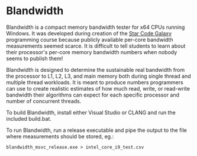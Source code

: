 # Blandwidth
Blandwidth is a compact memory bandwidth tester for x64 CPUs running Windows.  It was developed during creation of the [Star Code Galaxy](https://starcodegalaxy.com) programming course because publicly available per-core bandwidth measurements seemed scarce.  It is difficult to tell students to learn about their processor's per-core memory bandwidth numbers when nobody seems to publish them!

Blandwidth is designed to determine the sustainable real bandwidth from the processor to L1, L2, L3, and main memory both during single thread and multiple thread workloads.  It is meant to produce numbers programmers can use to create realistic estimates of how much read, write, or read-write bandwidth their algorithms can expect for each specific processor and number of concurrent threads.

To build Blandwidth, install either Visual Studio or CLANG and run the included build.bat.

To run Blandwidth, run a release executable and pipe the output to the file where measurements should be stored, eg.: 

```
blandwidth_msvc_release.exe > intel_core_i9_test.csv
```
